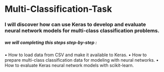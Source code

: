 # Multi-Classification-Task

### I will discover how can use Keras to develop and evaluate neural network models for multi-class classification problems.

##### we will completing this steps step-by-step :

• How to load data from CSV and make it available to Keras.
• How to prepare multi-class classification data for modeling with 
neural networks.
• How to evaluate Keras neural network models with scikit-learn.

